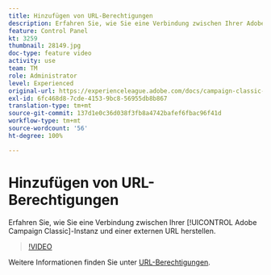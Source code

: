 ```yaml
---
title: Hinzufügen von URL-Berechtigungen
description: Erfahren Sie, wie Sie eine Verbindung zwischen Ihrer Adobe Campaign Classic-Instanz und einer externen URL herstellen.
feature: Control Panel
kt: 3259
thumbnail: 28149.jpg
doc-type: feature video
activity: use
team: TM
role: Administrator
level: Experienced
original-url: https://experienceleague.adobe.com/docs/campaign-classic-learn/tutorials/administrating/control-panel-acc/adding-url-permissions.html
exl-id: 6fc468d8-7cde-4153-9bc8-56955db8b867
translation-type: tm+mt
source-git-commit: 137d1e0c36d038f3fb8a4742bafef6fbac96f41d
workflow-type: tm+mt
source-wordcount: '56'
ht-degree: 100%

---
```


# Hinzufügen von URL-Berechtigungen

Erfahren Sie, wie Sie eine Verbindung zwischen Ihrer [!UICONTROL Adobe Campaign Classic]-Instanz und einer externen URL herstellen.

>[!VIDEO](https://video.tv.adobe.com/v/28149?quality=12)

Weitere Informationen finden Sie unter [URL-Berechtigungen](https://docs.adobe.com/content/help/de-DE/control-panel/using/instances-settings/url-permissions.html).
